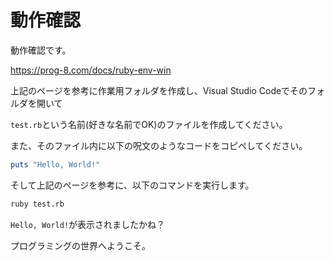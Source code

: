 # 動作確認

動作確認です。

https://prog-8.com/docs/ruby-env-win

上記のページを参考に作業用フォルダを作成し、Visual Studio Codeでそのフォルダを開いて

`test.rb`という名前(好きな名前でOK)のファイルを作成してください。

また、そのファイル内に以下の呪文のようなコードをコピペしてください。

```ruby
puts "Hello, World!"
```

そして上記のページを参考に、以下のコマンドを実行します。

```sh
ruby test.rb
```

`Hello, World!`が表示されましたかね？

プログラミングの世界へようこそ。
